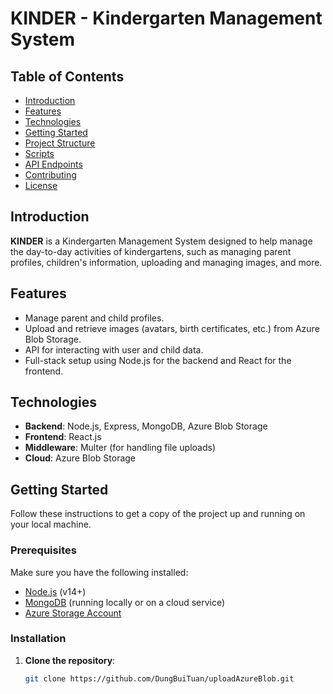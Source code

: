 # KINDER - Kindergarten Management System

## Table of Contents

- [Introduction](#introduction)
- [Features](#features)
- [Technologies](#technologies)
- [Getting Started](#getting-started)
- [Project Structure](#project-structure)
- [Scripts](#scripts)
- [API Endpoints](#api-endpoints)
- [Contributing](#contributing)
- [License](#license)

## Introduction

**KINDER** is a Kindergarten Management System designed to help manage the day-to-day activities of kindergartens, such as managing parent profiles, children's information, uploading and managing images, and more.

## Features

- Manage parent and child profiles.
- Upload and retrieve images (avatars, birth certificates, etc.) from Azure Blob Storage.
- API for interacting with user and child data.
- Full-stack setup using Node.js for the backend and React for the frontend.

## Technologies

- **Backend**: Node.js, Express, MongoDB, Azure Blob Storage
- **Frontend**: React.js
- **Middleware**: Multer (for handling file uploads)
- **Cloud**: Azure Blob Storage

## Getting Started

Follow these instructions to get a copy of the project up and running on your local machine.

### Prerequisites

Make sure you have the following installed:

- [Node.js](https://nodejs.org/) (v14+)
- [MongoDB](https://www.mongodb.com/) (running locally or on a cloud service)
- [Azure Storage Account](https://azure.microsoft.com/en-us/services/storage/)

### Installation

1. **Clone the repository**:

   ```bash
   git clone https://github.com/DungBuiTuan/uploadAzureBlob.git


